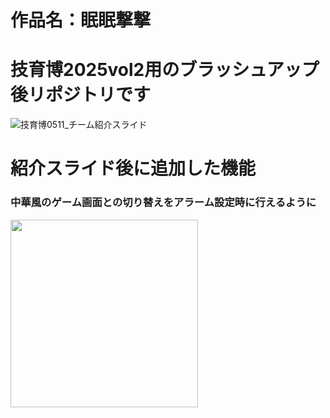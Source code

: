 # 作品名：眠眠撃撃

# 技育博2025vol2用のブラッシュアップ後リポジトリです

![技育博0511_チーム紹介スライド](https://github.com/user-attachments/assets/e38f69bd-61f4-4153-814a-059cbadb43ba)

# 紹介スライド後に追加した機能
### 中華風のゲーム画面との切り替えをアラーム設定時に行えるように

<img src = "https://github.com/user-attachments/assets/d3e3d976-dbd4-4a31-9a46-4eac3fd72980" width= 300>

